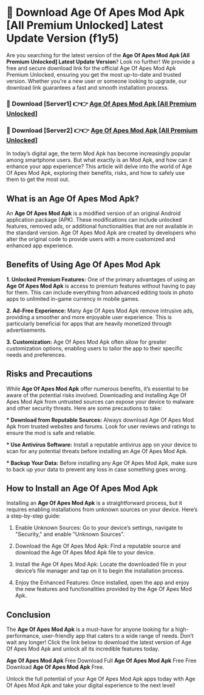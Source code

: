 # 🤖 Download Age Of Apes Mod Apk [All Premium Unlocked] Latest Update Version (f1y5)

Are you searching for the latest version of the <strong>Age Of Apes Mod Apk [All Premium Unlocked] Latest Update Version</strong>? Look no further! We provide a free and secure download link for the official Age Of Apes Mod Apk Premium Unlocked, ensuring you get the most up-to-date and trusted version. Whether you're a new user or someone looking to upgrade, our download link guarantees a fast and smooth installation process.


<h3>📌 Download [Server1] 👉👉 <a href="https://hapymods.com?title=Age+Of+Apes+Mod+Apk&ref=3B1">Age Of Apes Mod Apk [All Premium Unlocked]</a></h3>

<h3>📌 Download [Server2] 👉👉 <a href="https://hapymods.com?title=Age+Of+Apes+Mod+Apk&ref=3B1">Age Of Apes Mod Apk [All Premium Unlocked]</a></h3>


In today’s digital age, the term Mod Apk has become increasingly popular among smartphone users. But what exactly is an Mod Apk, and how can it enhance your app experience? This article will delve into the world of Age Of Apes Mod Apk, exploring their benefits, risks, and how to safely use them to get the most out.


<h2>What is an Age Of Apes Mod Apk?</h2>

An <strong>Age Of Apes Mod Apk</strong> is a modified version of an original Android application package (APK). These modifications can include unlocked features, removed ads, or additional functionalities that are not available in the standard version. Age Of Apes Mod Apk are created by developers who alter the original code to provide users with a more customized and enhanced app experience.


<h2>Benefits of Using Age Of Apes Mod Apk</h2>

<strong> 1. Unlocked Premium Features:</strong> One of the primary advantages of using an <strong>Age Of Apes Mod Apk</strong> is access to premium features without having to pay for them. This can include everything from advanced editing tools in photo apps to unlimited in-game currency in mobile games.

<strong> 2. Ad-Free Experience:</strong> Many Age Of Apes Mod Apk remove intrusive ads, providing a smoother and more enjoyable user experience. This is particularly beneficial for apps that are heavily monetized through advertisements.

<strong> 3. Customization:</strong> Age Of Apes Mod Apk often allow for greater customization options, enabling users to tailor the app to their specific needs and preferences.


<h2>Risks and Precautions</h2>

While <strong>Age Of Apes Mod Apk</strong> offer numerous benefits, it’s essential to be aware of the potential risks involved. Downloading and installing Age Of Apes Mod Apk from untrusted sources can expose your device to malware and other security threats. Here are some precautions to take:

<strong> * Download from Reputable Sources:</strong> Always download Age Of Apes Mod Apk from trusted websites and forums. Look for user reviews and ratings to ensure the mod is safe and reliable.

<strong> * Use Antivirus Software:</strong> Install a reputable antivirus app on your device to scan for any potential threats before installing an Age Of Apes Mod Apk.

<strong> * Backup Your Data:</strong> Before installing any Age Of Apes Mod Apk, make sure to back up your data to prevent any loss in case something goes wrong.


<h2>How to Install an Age Of Apes Mod Apk</h2>

Installing an <strong>Age Of Apes Mod Apk</strong> is a straightforward process, but it requires enabling installations from unknown sources on your device. Here’s a step-by-step guide:

 1. Enable Unknown Sources: Go to your device’s settings, navigate to "Security," and enable "Unknown Sources".

 2. Download the Age Of Apes Mod Apk: Find a reputable source and download the Age Of Apes Mod Apk file to your device.

 3. Install the Age Of Apes Mod Apk: Locate the downloaded file in your device’s file manager and tap on it to begin the installation process.

 4. Enjoy the Enhanced Features: Once installed, open the app and enjoy the new features and functionalities provided by the Age Of Apes Mod Apk.


<h2><strong>Conclusion</strong></h2>

The <strong>Age Of Apes Mod Apk</strong> is a must-have for anyone looking for a high-performance, user-friendly app that caters to a wide range of needs. Don’t wait any longer! Click the link below to download the latest version of Age Of Apes Mod Apk and unlock all its incredible features today.

<strong>Age Of Apes Mod Apk</strong> Free Download Full <strong>Age Of Apes Mod Apk</strong> Free Free Download <strong>Age Of Apes Mod Apk</strong> Free.

Unlock the full potential of your Age Of Apes Mod Apk apps today with Age Of Apes Mod Apk and take your digital experience to the next level!